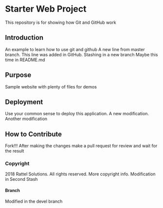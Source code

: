 
# Starter Web Project

This repository is for showing how Git and GitHub work

## Introduction

An example to learn how to use git and github
A new line from master branch.
This line was added in GitHub.
Stashing in a new branch
Maybe this time in README.md

## Purpose

Sample website with plenty of files for demos

## Deployment

Use your common sense to deploy this application. A new modification. Another modification

## How to Contribute

Fork!!!
After making the changes make a pull request for review and wait for the result

### Copyright

2018 Rattel Solutions. All rights reserved. More copyright info. Modification in Second Stash

#### Branch
Modified in the devel branch

